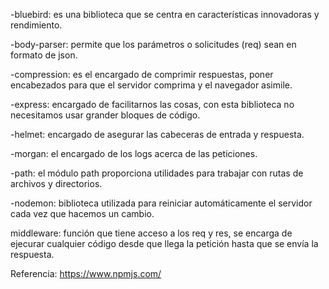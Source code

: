 -bluebird: es una biblioteca que se centra en características innovadoras y rendimiento.

-body-parser: permite que los parámetros o solicitudes (req) sean en formato de json.

-compression: es el encargado de comprimir respuestas, poner encabezados para que el servidor comprima y el navegador asimile.

-express: encargado de facilitarnos las cosas, con esta biblioteca no necesitamos usar grander bloques de código.

-helmet: encargado de asegurar las cabeceras de entrada y respuesta.

-morgan: el encargado de los logs acerca de las peticiones.

-path: el módulo path proporciona utilidades para trabajar con rutas de archivos y directorios.

-nodemon: biblioteca utilizada para reiniciar automáticamente el servidor cada vez que hacemos un cambio.

middleware: función que tiene acceso a los req y res, se encarga de ejecurar cualquier código desde que llega la petición hasta que se envía la respuesta.

Referencia:
https://www.npmjs.com/
